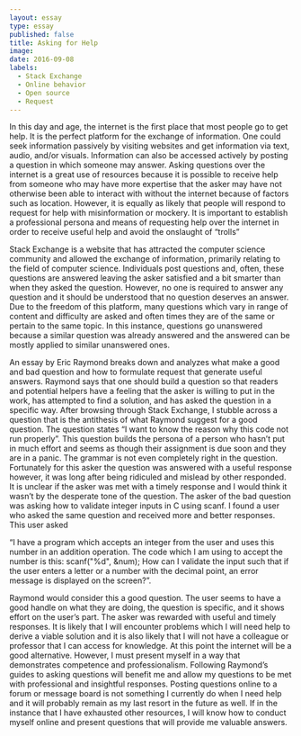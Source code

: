 ```yaml
---
layout: essay
type: essay
published: false
title: Asking for Help 
image: 
date: 2016-09-08
labels:
  - Stack Exchange
  - Online behavior
  - Open source
  - Request
---
```


In this day and age, the internet is the first place that most people go to get help.  It is the perfect platform for the exchange of information.  One could seek information passively by visiting websites and get information via text, audio, and/or visuals.  Information can also be accessed actively by posting a question in which someone may answer.  Asking questions over the internet is a great use of resources because it is possible to receive help from someone who may have more expertise that the asker may have not otherwise been able to interact with without the internet because of factors such as location.  However, it is equally as likely that people will respond to request for help with misinformation or mockery.  It is important to establish a professional persona and means of requesting help over the internet in order to receive useful help and avoid the onslaught of “trolls”

Stack Exchange is a website that has attracted the computer science community and allowed the exchange of information, primarily relating to the field of computer science.  Individuals post questions and, often, these questions are answered leaving the asker satisfied and a bit smarter than when they asked the question.  However, no one is required to answer any question and it should be understood that no question deserves an answer.  Due to the freedom of this platform, many questions which vary in range of content and difficulty are asked and often times they are of the same or pertain to the same topic.  In this instance, questions go unanswered because a similar question was already answered and the answered can be mostly applied to similar unanswered ones.  

An essay by Eric Raymond breaks down and analyzes what make a good and bad question and how to formulate request that generate useful answers.  Raymond says that one should build a question so that readers and potential helpers have a feeling that the asker is willing to put in the work, has attempted to find a solution, and has asked the question in a specific way.  After browsing through Stack Exchange, I stubble across a question that is the antithesis of what Raymond suggest for a good question.  The question states “I want to know the reason why this code not run properly”.  This question builds the persona of a person who hasn’t put in much effort and seems as though their assignment is due soon and they are in a panic.  The grammar is not even completely right in the question.  Fortunately for this asker the question was answered with a useful response however, it was long after being ridiculed and mislead by other responded.  It is unclear if the asker was met with a timely response and I would think it wasn’t by the desperate tone of the question.
The asker of the bad question was asking how to validate integer inputs in C using scanf.  I found a user who asked the same question and received more and better responses.  This user asked 

“I have a program which accepts an integer from the user and uses this number in an addition operation.
The code which I am using to accept the number is this:
scanf("%d", &num);
How can I validate the input such that if the user enters a letter or a number with the decimal point, an error message is displayed on the screen?”.

Raymond would consider this a good question.  The user seems to have a good handle on what they are doing, the question is specific, and it shows effort on the user’s part.  The asker was rewarded with useful and timely responses.
It is likely that I will encounter problems which I will need help to derive a viable solution and it is also likely that I will not have a colleague or professor that I can access for knowledge.  At this point the internet will be a good alternative.  However, I must present myself in a way that demonstrates competence and professionalism.  Following Raymond’s guides to asking questions will benefit me and allow my questions to be met with professional and insightful responses.  Posting questions online to a forum or message board is not something I currently do when I need help and it will probably remain as my last resort in the future as well. If in the instance that I have exhausted other resources, I will know how to conduct myself online and present questions that will provide me valuable answers.

